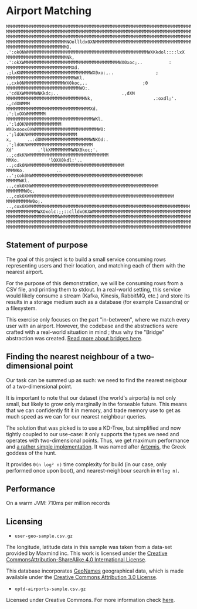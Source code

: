 # Airport Matching

```
MMMMMMMMMMMMMMMMMMMMMMMMMMMMMMMMMMMMMMMMMMMMMMMMMMMMMMMMMMMMMMMMMMMMMMMMMMMMMMMMMMMMMMMMMMMMMMMMMMMM
MMMMMMMMMMMMMMMMMMMMMMMMMMMMMMMMMMMMMMMMMMMMMMMMMMMMMMMMMMMMMMMMMMMMMMMMMMMMMMMMMMMMMMMMMMMMMMMMMMMM
MMMMMMMMMMMMMMMMMMMMMMMMMMMMMMMMMMMMMMMMMMMMMMMMMMMMMMMMMMMMMMMMMMMMMMMMMMMMMMMMMMMMMMMMMMMMMMMMMMMM
MMMMMMMMMMMMMMMMMMMMMMMNOollldx0XNMMMMMMMMMMMMMMMMMMMMMMMMMMMMMMMMMMMMMMMMMMMMMMMMMMMMMMMMMMMMMMMMMM
MMMMMMMMMMMMMMMMMMMMMMMO.       .':ok0NWMMMMMMMMMMMMMMMMMMMMMMMMMMMMMMMMMMMMMMMMMMMMMMWXKkdol::::lxX
MMMMMMMMMMMMMMMMMMMMMMMNk,           .':okXWMMMMMMMMMMMMMMMMMMMMMMMMMMMMMMMMMMMMWX0xoc;..          :
MMMMMMMMMMMMMMMMMMMMMMMMMXd.              .;lxKNMMMMMMMMMMMMMMMMMMMMMMMMMMWX0xo:,..                ;
MMMMMMMMMMMMMMMMMMMMMMMMMMWKl.                .,cxk0NMMMMMMMMMMMMMMMWX0koc,..                     ;0
MMMMMMMMMMMMMMMMMMMMMMMMMMMMWO:.                   .'cd0XWMMMMWNKkdc;..                        .,dXM
MMMMMMMMMMMMMMMMMMMMMMMMMMMMMMNk,                       .:oxdl;'.                          .,cdONMMM
MMMMMMMMMMMMMMMMMMMMMMMMMMMMMMMMXd.                                                  .':lxOXWMMMMMMM
MMMMMMMMMMMMMMMMMMMMMMMMMMMMMMMMMWKl.                                          .':ldOKNMMMMMMMMMMMMM
WX0xooox0XWMMMMMMMMMMMMMMMMMMMMMMMMW0:                                   .';ldOKNWMMMMMMMMMMMMMMMMMM
x,      ..:dONMMMMMMMMMMMMMMMMMMWNKOd:.                            .';ldOKNWMMMMMMMMMMMMMMMMMMMMMMMM
Xd'         .'lkXMMMMMMMMWNX0koc;'.                          ..;cdkKNWMMMMMMMMMMMMMMMMMMMMMMMMMMMMMM
MMXo.           'lOXX0kdl:'..                          ..;cdk0NWMMMMMMMMMMMMMMMMMMMMMMMMMMMMMMMMMMMM
MMMWKo.            ..                           ..';cok0NWMMMMMMMMMMMMMMMMMMMMMMMMMMMMMMMMMMMMMMMMMM
MMMMMWKl.                                 ..,cok0XNWMMMMMMMMMMMMMMMMMMMMMMMMMMMMMMMMMMMMMMMMMMMMMMMM
MMMMMMMW0c.                         ..,cok0XWMMMMMMMMMMMMMMMMMMMMMMMMMMMMMMMMMMMMMMMMMMMMMMMMMMMMMMM
MMMMMMMMMW0o;.                ..,cox0XWMMMMMMMMMMMMMMMMMMMMMMMMMMMMMMMMMMMMMMMMMMMMMMMMMMMMMMMMMMMMM
MMMMMMMMMMMMWXOxolc:;;::clldxOKXWMMMMMMMMMMMMMMMMMMMMMMMMMMMMMMMMMMMMMMMMMMMMMMMMMMMMMMMMMMMMMMMMMMM
MMMMMMMMMMMMMMMMMMMMWWMMMMMMMMMMMMMMMMMMMMMMMMMMMMMMMMMMMMMMMMMMMMMMMMMMMMMMMMMMMMMMMMMMMMMMMMMMMMMM
MMMMMMMMMMMMMMMMMMMMMMMMMMMMMMMMMMMMMMMMMMMMMMMMMMMMMMMMMMMMMMMMMMMMMMMMMMMMMMMMMMMMMMMMMMMMMMMMMMMM
MMMMMMMMMMMMMMMMMMMMMMMMMMMMMMMMMMMMMMMMMMMMMMMMMMMMMMMMMMMMMMMMMMMMMMMMMMMMMMMMMMMMMMMMMMMMMMMMMMMM
```

## Statement of purpose

The goal of this project is to build a small service consuming rows representing users and their location, and matching each of them with the nearest airport.

For the purpose of this demonstration, we will be consuming rows from a CSV file, and printing them
to stdout. In a real-world setting, this service would likely consume a stream (Kafka, Kinesis, RabbitMQ, etc.) and store its results in a storage medium such as a database (for example Cassandra) or
a filesystem.

This exercise only focuses on the part "in-between", where we match every user with an airport.
However, the codebase and the abstractions were crafted with a real-world situation in mind ; thus
why the "Bridge" abstraction was created. [Read more about bridges here](src/main/scala/airportmatching/Bridges/README.md).

## Finding the nearest neighbour of a two-dimensional point

Our task can be summed up as such: we need to find the nearest neigbour of a two-dimensional point.

It is important to note that our dataset (the world's airports) is not only small, but likely to
grow only marginally in the forseable future. This means that we can confidently fit it in memory,
and trade memory use to get as much speed as we can for our nearest neighbour queries.

The solution that was picked is to use a KD-Tree, but simplified and now tightly coupled to our
use-case: it only supports the types we need and operates with two-dimensional points. Thus, we
get maximum performance and [a rather simple implementation](src/main/scala/airportmatching/Artemis.scala). It was named after [Artemis](https://upload.wikimedia.org/wikipedia/commons/2/2a/Diane_de_Versailles_Leochares_2.jpg), the Greek goddess of the hunt.

It provides `Θ(n log² n)` time complexity for build (in our case, only performed once upon boot), and nearest-neighbour search in `Θ(log n)`.

## Performance

On a warm JVM: 710ms per million records

## Licensing

* `user-geo-sample.csv.gz`

The longitude, latitude data in this sample was taken from a data-set provided by Maxmind inc.
This work is licensed under the [Creative CommonsAttribution-ShareAlike 4.0 International License](http://creativecommons.org/licenses/by-sa/4.0/).

This database incorporates [GeoNames](http://www.geonames.org) geographical data, which is made available under the
[Creative Commons Attribution 3.0 License](http://www.creativecommons.org/licenses/by/3.0/us/).

* `optd-airports-sample.csv.gz`

Licensed under Creative Commons. For more information check [here](https://github.com/opentraveldata/optd/blob/trunk/LICENSE).
